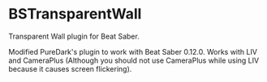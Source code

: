 # BSTransparentWall
Transparent Wall plugin for Beat Saber.

Modified PureDark's plugin to work with Beat Saber 0.12.0. Works with LIV and CameraPlus (Although you should not use CameraPlus while using LIV because it causes screen flickering).
